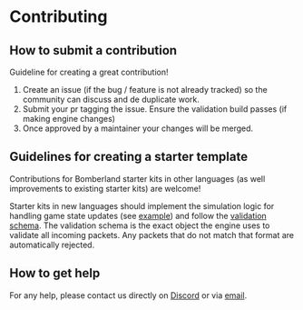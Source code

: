 # Contributing

## How to submit a contribution

Guideline for creating a great contribution!

1. Create an issue (if the bug / feature is not already tracked) so the community can discuss and de duplicate work.
1. Submit your pr tagging the issue. Ensure the validation build passes (if making engine changes)
1. Once approved by a maintainer your changes will be merged.

## Guidelines for creating a starter template

Contributions for Bomberland starter kits in other languages (as well improvements to existing starter kits) are welcome!

Starter kits in new languages should implement the simulation logic for handling game state updates (see [example](https://github.com/CoderOneHQ/starter-kits/blob/master/python3/game_state.py)) and follow the [validation schema](https://github.com/CoderOneHQ/bomberland/blob/master/engine/bomberland-engine/src/validation.schema.json). The validation schema is the exact object the engine uses to validate all incoming packets. Any packets that do not match that format are automatically rejected.

## How to get help

For any help, please contact us directly on [Discord](https://discord.gg/Hd8TRFKsDa) or via [email](mailto:humans@gocoder.one).
